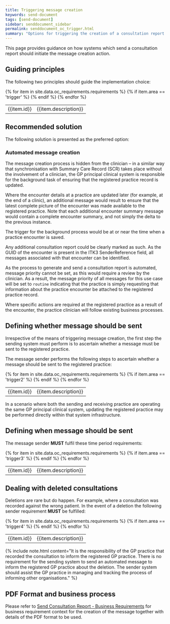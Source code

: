 ```yaml
---
title: Triggering message creation
keywords: send-document
tags: [send-document]
sidebar: senddocument_sidebar
permalink: senddocument_oc_trigger.html
summary: "Options for triggering the creation of a consultation report message"
---
```



This page provides guidance on how systems which send a consultation report should initiate the message creation action.

## Guiding principles ##

The following two principles should guide the implementation choice:

<table class="requirement-box">
  {% for item in site.data.oc_requirements.requirements %}
  {% if item.area == 'trigger' %}
  <tr>
    <td id="{{item.id}}">{{item.id}}</td>
    <td>{{item.description}}</td>
  </tr>
  {% endif %}
  {% endfor %}
</table>

## Recommended solution ##

The following solution is presented as the preferred option:

### Automated message creation ###

The message creation process is hidden from the clinician – in a similar way that synchronisation with Summary Care Record (SCR) takes place without the involvement of a clinician, the GP principal clinical system is responsible for the background task of ensuring that the registered practice record is updated.

Where the encounter details at a practice are updated later (for example, at the end of a clinic), an additional message would result to ensure that the latest complete picture of the encounter was made available to the registered practice. Note that each additional encounter summary message would contain a complete encounter summary, and not simply the delta to the previous instance.

The trigger for the background process would be at or near the time when a practice encounter is saved.

Any additional consultation report could be clearly marked as such. As the GUID of the encounter is present in the ITK3 SenderReference field, all messages associated with that encounter can be identified.

As the process to generate and send a consultation report is automated, message priority cannot be set, as this would require a review by the clinician. As a result, the message priority of all messages for this use case will be set to `routine` indicating that the practice is simply requesting that information about the practice encounter be attached to the registered practice record.

Where specific actions are required at the registered practice as a result of the encounter, the practice clinician will follow existing business processes.

## Defining whether message should be sent ##

Irrespective of the means of triggering message creation, the first step the sending system must perform is to ascertain whether a message must be sent to the registered practice.

The message sender performs the following steps to ascertain whether a message should be sent to the registered practice:

<table class="requirement-box">
  {% for item in site.data.oc_requirements.requirements %}
  {% if item.area == 'trigger2' %}
  <tr>
    <td id="{{item.id}}">{{item.id}}</td>
    <td>{{item.description}}</td>
  </tr>
  {% endif %}
  {% endfor %}
</table>

In a scenario where both the sending and receiving practice are operating the same GP principal clinical system, updating the registered practice may be performed directly within that system infrastructure.

## Defining when message should be sent ##

The message sender <strong>MUST</strong> fulfil these time period requirements:

<table class="requirement-box">
  {% for item in site.data.oc_requirements.requirements %}
  {% if item.area == 'trigger3' %}
  <tr>
    <td id="{{item.id}}">{{item.id}}</td>
    <td>{{item.description}}</td>
  </tr>
  {% endif %}
  {% endfor %}
</table>

## Dealing with deleted consultations ##

Deletions are rare but do happen. For example, where a consultation was recorded against the wrong patient. In the event of a deletion the following sender requirement <strong>MUST</strong> be fulfilled:

<table class="requirement-box">
  {% for item in site.data.oc_requirements.requirements %}
  {% if item.area == 'trigger4' %}
  <tr>
    <td id="{{item.id}}">{{item.id}}</td>
    <td>{{item.description}}</td>
  </tr>
  {% endif %}
  {% endfor %}
</table>

{% include note.html content="It is the responsibility of the GP practice that recorded the consultation to inform the registered GP practice. There is no requirement for the sending system to send an automated message to inform the registered GP practice about the deletion. The sender system should assist the GP practice in managing and tracking the process of informing other organisations." %} 

## PDF Format and business process ##

Please refer to [Send Consultation Report - Business Requirements](senddocument_userstories.html) for business requirement context for the creation of the message together with details of the PDF format to be used.

